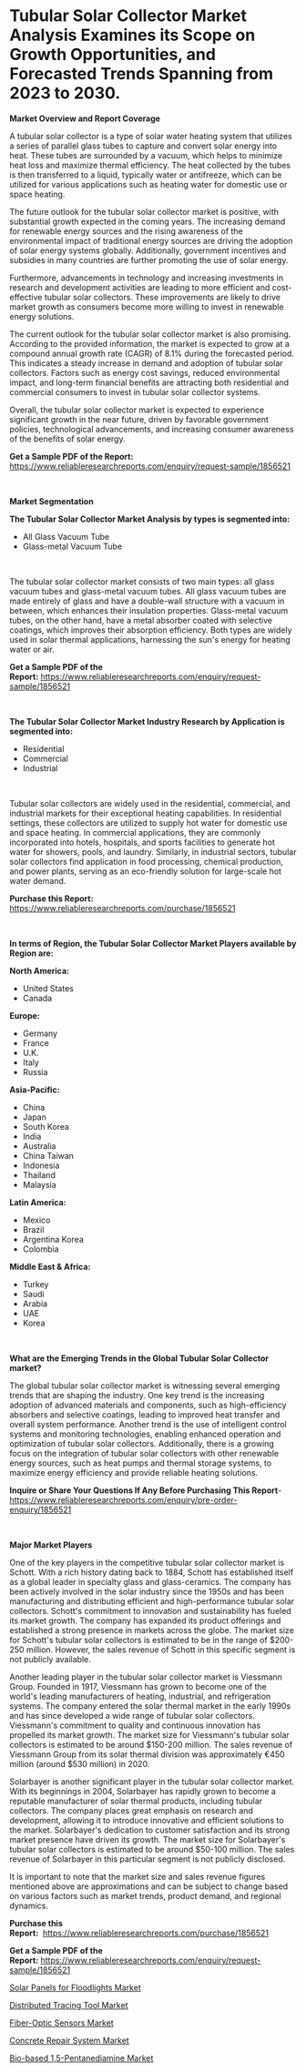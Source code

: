 <p><h1>Tubular Solar Collector Market Analysis Examines its Scope on Growth Opportunities, and Forecasted Trends Spanning from 2023 to 2030.</h1></p><p><strong>Market Overview and Report Coverage</strong></p>
<p><p>A tubular solar collector is a type of solar water heating system that utilizes a series of parallel glass tubes to capture and convert solar energy into heat. These tubes are surrounded by a vacuum, which helps to minimize heat loss and maximize thermal efficiency. The heat collected by the tubes is then transferred to a liquid, typically water or antifreeze, which can be utilized for various applications such as heating water for domestic use or space heating.</p><p>The future outlook for the tubular solar collector market is positive, with substantial growth expected in the coming years. The increasing demand for renewable energy sources and the rising awareness of the environmental impact of traditional energy sources are driving the adoption of solar energy systems globally. Additionally, government incentives and subsidies in many countries are further promoting the use of solar energy.</p><p>Furthermore, advancements in technology and increasing investments in research and development activities are leading to more efficient and cost-effective tubular solar collectors. These improvements are likely to drive market growth as consumers become more willing to invest in renewable energy solutions.</p><p>The current outlook for the tubular solar collector market is also promising. According to the provided information, the market is expected to grow at a compound annual growth rate (CAGR) of 8.1% during the forecasted period. This indicates a steady increase in demand and adoption of tubular solar collectors. Factors such as energy cost savings, reduced environmental impact, and long-term financial benefits are attracting both residential and commercial consumers to invest in tubular solar collector systems.</p><p>Overall, the tubular solar collector market is expected to experience significant growth in the near future, driven by favorable government policies, technological advancements, and increasing consumer awareness of the benefits of solar energy.</p></p>
<p><strong>Get a Sample PDF of the Report:</strong> <a href="https://www.reliableresearchreports.com/enquiry/request-sample/1856521">https://www.reliableresearchreports.com/enquiry/request-sample/1856521</a></p>
<p>&nbsp;</p>
<p><strong>Market Segmentation</strong></p>
<p><strong>The Tubular Solar Collector Market Analysis by types is segmented into:</strong></p>
<p><ul><li>All Glass Vacuum Tube</li><li>Glass-metal Vacuum Tube</li></ul></p>
<p>&nbsp;</p>
<p><p>The tubular solar collector market consists of two main types: all glass vacuum tubes and glass-metal vacuum tubes. All glass vacuum tubes are made entirely of glass and have a double-wall structure with a vacuum in between, which enhances their insulation properties. Glass-metal vacuum tubes, on the other hand, have a metal absorber coated with selective coatings, which improves their absorption efficiency. Both types are widely used in solar thermal applications, harnessing the sun's energy for heating water or air.</p></p>
<p><strong>Get a Sample PDF of the Report:</strong>&nbsp;<a href="https://www.reliableresearchreports.com/enquiry/request-sample/1856521">https://www.reliableresearchreports.com/enquiry/request-sample/1856521</a></p>
<p>&nbsp;</p>
<p><strong>The Tubular Solar Collector Market Industry Research by Application is segmented into:</strong></p>
<p><ul><li>Residential</li><li>Commercial</li><li>Industrial</li></ul></p>
<p>&nbsp;</p>
<p><p>Tubular solar collectors are widely used in the residential, commercial, and industrial markets for their exceptional heating capabilities. In residential settings, these collectors are utilized to supply hot water for domestic use and space heating. In commercial applications, they are commonly incorporated into hotels, hospitals, and sports facilities to generate hot water for showers, pools, and laundry. Similarly, in industrial sectors, tubular solar collectors find application in food processing, chemical production, and power plants, serving as an eco-friendly solution for large-scale hot water demand.</p></p>
<p><strong>Purchase this Report:</strong>&nbsp; <a href="https://www.reliableresearchreports.com/purchase/1856521">https://www.reliableresearchreports.com/purchase/1856521</a></p>
<p>&nbsp;</p>
<p><strong>In terms of Region, the Tubular Solar Collector Market Players available by Region are:</strong></p>
<p>
    <p> <strong> North America: </strong>
        <ul>
            <li>United States</li>
            <li>Canada</li>
        </ul>
        </p> 
    <p> <strong> Europe: </strong>
        <ul>
            <li>Germany</li>
            <li>France</li>
            <li>U.K.</li>
            <li>Italy</li>
            <li>Russia</li>
        </ul>
        </p> 
    <p> <strong> Asia-Pacific: </strong>
        <ul>
            <li>China</li>
            <li>Japan</li>
            <li>South Korea</li>
            <li>India</li>
            <li>Australia</li>
            <li>China Taiwan</li>
            <li>Indonesia</li>
            <li>Thailand</li>
            <li>Malaysia</li>
        </ul>
        </p> 
    <p> <strong> Latin America: </strong>
        <ul>
            <li>Mexico</li>
            <li>Brazil</li>
            <li>Argentina Korea</li>
            <li>Colombia</li>
        </ul>
        </p> 
    <p> <strong> Middle East & Africa: </strong>
        <ul>
            <li>Turkey</li>
            <li>Saudi</li>
            <li>Arabia</li>
            <li>UAE</li>
            <li>Korea</li>
        </ul>
    </p>
    </p>
<p>&nbsp;</p>
<p><strong>What are the Emerging Trends in the Global Tubular Solar Collector market?</strong></p>
<p><p>The global tubular solar collector market is witnessing several emerging trends that are shaping the industry. One key trend is the increasing adoption of advanced materials and components, such as high-efficiency absorbers and selective coatings, leading to improved heat transfer and overall system performance. Another trend is the use of intelligent control systems and monitoring technologies, enabling enhanced operation and optimization of tubular solar collectors. Additionally, there is a growing focus on the integration of tubular solar collectors with other renewable energy sources, such as heat pumps and thermal storage systems, to maximize energy efficiency and provide reliable heating solutions.</p></p>
<p><strong>Inquire or Share Your Questions If Any Before Purchasing This Report</strong>- <a href="https://www.reliableresearchreports.com/enquiry/pre-order-enquiry/1856521">https://www.reliableresearchreports.com/enquiry/pre-order-enquiry/1856521</a></p>
<p>&nbsp;</p>
<p><strong>Major Market Players</strong></p>
<p><p>One of the key players in the competitive tubular solar collector market is Schott. With a rich history dating back to 1884, Schott has established itself as a global leader in specialty glass and glass-ceramics. The company has been actively involved in the solar industry since the 1950s and has been manufacturing and distributing efficient and high-performance tubular solar collectors. Schott's commitment to innovation and sustainability has fueled its market growth. The company has expanded its product offerings and established a strong presence in markets across the globe. The market size for Schott's tubular solar collectors is estimated to be in the range of $200-250 million. However, the sales revenue of Schott in this specific segment is not publicly available.</p><p>Another leading player in the tubular solar collector market is Viessmann Group. Founded in 1917, Viessmann has grown to become one of the world's leading manufacturers of heating, industrial, and refrigeration systems. The company entered the solar thermal market in the early 1990s and has since developed a wide range of tubular solar collectors. Viessmann's commitment to quality and continuous innovation has propelled its market growth. The market size for Viessmann's tubular solar collectors is estimated to be around $150-200 million. The sales revenue of Viessmann Group from its solar thermal division was approximately €450 million (around $530 million) in 2020.</p><p>Solarbayer is another significant player in the tubular solar collector market. With its beginnings in 2004, Solarbayer has rapidly grown to become a reputable manufacturer of solar thermal products, including tubular collectors. The company places great emphasis on research and development, allowing it to introduce innovative and efficient solutions to the market. Solarbayer's dedication to customer satisfaction and its strong market presence have driven its growth. The market size for Solarbayer's tubular solar collectors is estimated to be around $50-100 million. The sales revenue of Solarbayer in this particular segment is not publicly disclosed.</p><p>It is important to note that the market size and sales revenue figures mentioned above are approximations and can be subject to change based on various factors such as market trends, product demand, and regional dynamics.</p></p>
<p><strong>Purchase this Report:</strong>&nbsp;&nbsp;<a href="https://www.reliableresearchreports.com/purchase/1856521">https://www.reliableresearchreports.com/purchase/1856521</a></p>
<p></p>
<p><strong>Get a Sample PDF of the Report:</strong>&nbsp;<a href="https://www.reliableresearchreports.com/enquiry/request-sample/1856521">https://www.reliableresearchreports.com/enquiry/request-sample/1856521</a></p>
<p><p><a href="https://www.linkedin.com/pulse/solar-panels-floodlights-market-size-growth-forecast-from/">Solar Panels for Floodlights Market</a></p><p><a href="https://github.com/dziulagalemab/Market-Research-Report-List-1/blob/main/distributed-tracing-tool-market.md">Distributed Tracing Tool Market</a></p><p><a href="https://medium.com/@keygreen5469/fiber-optic-sensors-market-size-market-outlook-and-market-forecast-2023-to-2030-d9b2683b766a">Fiber-Optic Sensors Market</a></p><p><a href="https://www.linkedin.com/pulse/concrete-repair-system-market-insights-players-forecast-1c/">Concrete Repair System Market</a></p><p><a href="https://github.com/jonneygiverf/Market-Research-Report-List-1/blob/main/bio-based-15-pentanediamine-market.md">Bio-based 1,5-Pentanediamine Market</a></p></p>